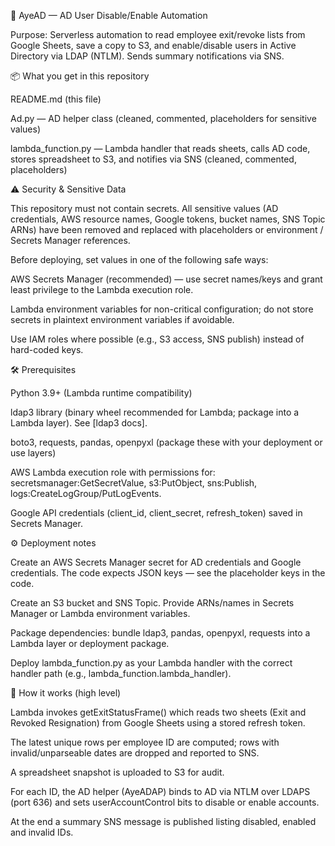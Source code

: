🔐 AyeAD — AD User Disable/Enable Automation

Purpose: Serverless automation to read employee exit/revoke lists from Google Sheets, save a copy to S3, and enable/disable users in Active Directory via LDAP (NTLM). Sends summary notifications via SNS.

📦 What you get in this repository

README.md (this file)

Ad.py — AD helper class (cleaned, commented, placeholders for sensitive values)

lambda_function.py — Lambda handler that reads sheets, calls AD code, stores spreadsheet to S3, and notifies via SNS (cleaned, commented, placeholders)

⚠️ Security & Sensitive Data

This repository must not contain secrets. All sensitive values (AD credentials, AWS resource names, Google tokens, bucket names, SNS Topic ARNs) have been removed and replaced with placeholders or environment / Secrets Manager references.

Before deploying, set values in one of the following safe ways:

AWS Secrets Manager (recommended) — use secret names/keys and grant least privilege to the Lambda execution role.

Lambda environment variables for non-critical configuration; do not store secrets in plaintext environment variables if avoidable.

Use IAM roles where possible (e.g., S3 access, SNS publish) instead of hard-coded keys.

🛠️ Prerequisites

Python 3.9+ (Lambda runtime compatibility)

ldap3 library (binary wheel recommended for Lambda; package into a Lambda layer). See [ldap3 docs].

boto3, requests, pandas, openpyxl (package these with your deployment or use layers)

AWS Lambda execution role with permissions for: secretsmanager:GetSecretValue, s3:PutObject, sns:Publish, logs:CreateLogGroup/PutLogEvents.

Google API credentials (client_id, client_secret, refresh_token) saved in Secrets Manager.

⚙️ Deployment notes

Create an AWS Secrets Manager secret for AD credentials and Google credentials. The code expects JSON keys — see the placeholder keys in the code.

Create an S3 bucket and SNS Topic. Provide ARNs/names in Secrets Manager or Lambda environment variables.

Package dependencies: bundle ldap3, pandas, openpyxl, requests into a Lambda layer or deployment package.

Deploy lambda_function.py as your Lambda handler with the correct handler path (e.g., lambda_function.lambda_handler).

🔧 How it works (high level)

Lambda invokes getExitStatusFrame() which reads two sheets (Exit and Revoked Resignation) from Google Sheets using a stored refresh token.

The latest unique rows per employee ID are computed; rows with invalid/unparseable dates are dropped and reported to SNS.

A spreadsheet snapshot is uploaded to S3 for audit.

For each ID, the AD helper (AyeADAP) binds to AD via NTLM over LDAPS (port 636) and sets userAccountControl bits to disable or enable accounts.

At the end a summary SNS message is published listing disabled, enabled and invalid IDs.
